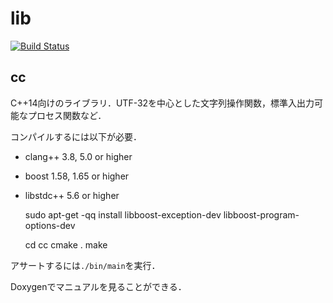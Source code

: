 # lib

[![Build Status](https://travis-ci.org/noyuno/lib.svg?branch=master)](https://travis-ci.org/noyuno/lib)

## cc

C++14向けのライブラリ．UTF-32を中心とした文字列操作関数，標準入出力可能なプロセス関数など．

コンパイルするには以下が必要．

- clang++ 3.8, 5.0 or higher
- boost 1.58, 1.65 or higher
- libstdc++ 5.6 or higher

    sudo apt-get -qq install libboost-exception-dev libboost-program-options-dev

    cd cc
    cmake .
    make

アサートするには`./bin/main`を実行．

Doxygenでマニュアルを見ることができる．

